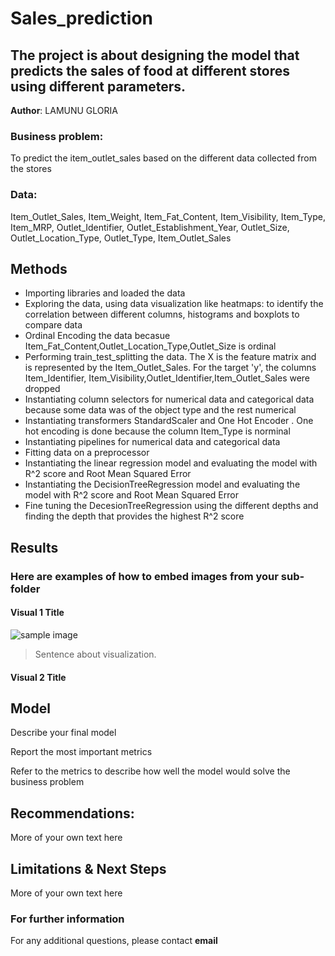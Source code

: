 # Sales_prediction
## The project is about designing the model that predicts the sales of food at different stores using different parameters. 

**Author**: LAMUNU GLORIA

### Business problem:
To predict the item_outlet_sales based on the different data collected from the stores


### Data:
Item_Outlet_Sales, Item_Weight, Item_Fat_Content, Item_Visibility, Item_Type, Item_MRP, Outlet_Identifier, Outlet_Establishment_Year,
Outlet_Size, Outlet_Location_Type, Outlet_Type, Item_Outlet_Sales


## Methods
- Importing libraries and loaded the data
- Exploring the data, using data visualization like heatmaps: to identify the correlation between different columns, histograms and boxplots to compare data
- Ordinal Encoding the data becasue Item_Fat_Content,Outlet_Location_Type,Outlet_Size is ordinal
- Performing train_test_splitting the data. The X is the feature matrix and is represented by the Item_Outlet_Sales. For the target 'y', the columns Item_Identifier, Item_Visibility,Outlet_Identifier,Item_Outlet_Sales were dropped
- Instantiating column selectors for numerical data and categorical data because some data was of the object type and the rest numerical
- Instantiating transformers StandardScaler and One Hot Encoder . One hot encoding is done because the column Item_Type is norminal
- Instantiating pipelines for numerical data and categorical data
- Fitting data on a preprocessor
- Instantiating the linear regression model  and evaluating the model with R^2 score and Root Mean Squared Error
- Instantiating the DecisionTreeRegression model and evaluating the model with R^2 score and Root Mean Squared Error
- Fine tuning the DecesionTreeRegression using the different depths and finding the depth that provides the highest R^2 score

## Results

### Here are examples of how to embed images from your sub-folder


#### Visual 1 Title
![sample image](https://drive.google.com/file/d)

> Sentence about visualization.

#### Visual 2 Title

## Model

Describe your final model

Report the most important metrics

Refer to the metrics to describe how well the model would solve the business problem

## Recommendations:

More of your own text here


## Limitations & Next Steps

More of your own text here


### For further information


For any additional questions, please contact **email**
